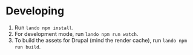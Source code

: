 # Developing

1. Run `lando npm install`.
2. For development mode, run `lando npm run watch`.
3. To build the assets for Drupal (mind the render cache), run `lando npm run build`.
